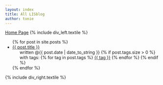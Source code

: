 ```yaml
---
layout: index
title: All LISblog
author: tonie
---
```

<a id="forkme_banner" href="/">Home Page</a>
{% include div_left.textile %}
  <ul>
  {% for post in site.posts %}
    <li>
      <a href="{{site.baseurl}}{{post.url}}">{{ post.title }}</a>
      <ul>
        <li style="list-style:none;">
          written @{{ post.date | date_to_string }} 
          {% if post.tags.size > 0 %}
            with tags: 
            {% for tag in post.tags %}
              <a href="">{{ tag }}</a>
            {% endfor %}
          {% endif %}
        </li>
      </ul>
    </li>
  {% endfor %}
  </ul>
{% include div_right.textile %}
